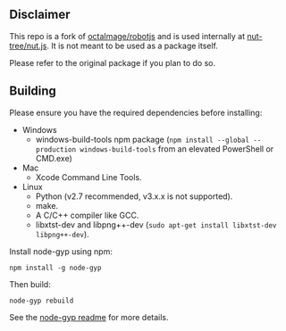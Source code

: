 ## Disclaimer

This repo is a fork of [octaImage/robotjs](https://github.com/octalmage/robotjs) and is used internally at [nut-tree/nut.js](https://github.com/nut-tree/nut.js).
It is not meant to be used as a package itself.

Please refer to the original package if you plan to do so.

## Building

Please ensure you have the required dependencies before installing:

* Windows
  * windows-build-tools npm package (`npm install --global --production windows-build-tools` from an elevated PowerShell or CMD.exe)
* Mac
  * Xcode Command Line Tools.
* Linux
  * Python (v2.7 recommended, v3.x.x is not supported).
  * make.
  * A C/C++ compiler like GCC.
  * libxtst-dev and libpng++-dev (`sudo apt-get install libxtst-dev libpng++-dev`).

Install node-gyp using npm:

```
npm install -g node-gyp
```

Then build:

```
node-gyp rebuild
```

See the [node-gyp readme](https://github.com/nodejs/node-gyp#installation) for more details.
